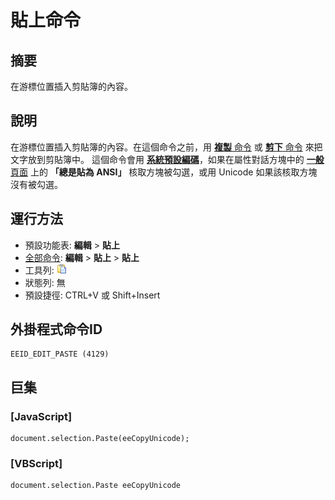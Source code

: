 # 貼上命令

## 摘要

在游標位置插入剪貼簿的內容。

## 說明

在游標位置插入剪貼簿的內容。在這個命令之前，用
[**複製** 命令](edit_copy) 或 [**剪下** 命令](edit_cut) 來把文字放到剪貼簿中。 這個命令會用 [**系統預設編碼**](../../glossary/systemdefaultencoding)，如果在屬性對話方塊中的 [**一般** 頁面](../../dlg/properties/general/index) 上的
**「總是貼為 ANSI」** 核取方塊被勾選，或用 Unicode 如果該核取方塊沒有被勾選。

## 運行方法

- 預設功能表: **編輯** \> **貼上**
- [全部命令](../tools/all_commands): **編輯** \> **貼上**
\> **貼上**
- 工具列: ![](../../images/paste.png)
- 狀態列: 無
- 預設捷徑: CTRL+V 或 Shift+Insert

## 外掛程式命令ID

```
EEID_EDIT_PASTE (4129)
```

## 巨集

### \[JavaScript\]

```
document.selection.Paste(eeCopyUnicode);
```

### \[VBScript\]

```
document.selection.Paste eeCopyUnicode
```
